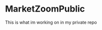 # MarketZoomPublic
This is what im working on in my private repo
<blockquote class="imgur-embed-pub" lang="en" data-id="a/b3jqNhb" data-context="false" ><a href="//imgur.com/a/b3jqNhb"></a></blockquote><script async src="//s.imgur.com/min/embed.js" charset="utf-8"></script>
